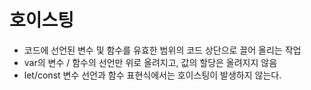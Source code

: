 # 호이스팅

- 코드에 선언된 변수 및 함수를 유효한 범위의 코드 상단으로 끌어 올리는 작업
- var의 변수 / 함수의 선언만 위로 올려지고, 값의 할당은 올려지지 않음
- let/const 변수 선언과 함수 표현식에서는 호이스팅이 발생하지 않는다.
